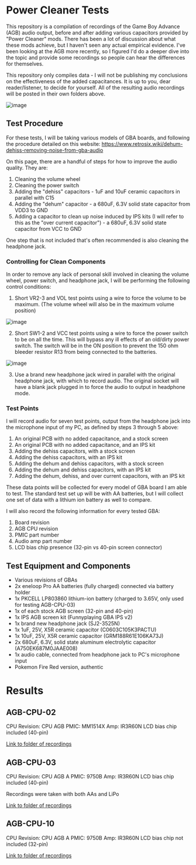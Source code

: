 # Power Cleaner Tests

This repository is a compilation of recordings of the Game Boy Advance (AGB) audio output, before and after adding various capacitors provided by "Power Cleaner" mods. There has been a lot of discussion about what these mods achieve, but I haven't seen any actual empirical evidence. I've been looking at the AGB more recently, so I figured I'd do a deeper dive into the topic and provide some recordings so people can hear the differences for themselves.

This repository only compiles data - I will not be publishing my conclusions on the effectiveness of the added capacitances. It is up to you, dear reader/listener, to decide for yourself. All of the resulting audio recordings will be posted in their own folders above.

![image](https://github.com/MouseBiteLabs/Power-Cleaner-Tests/assets/97127539/5d602105-9260-4540-ba54-c683789a591b)

## Test Procedure

For these tests, I will be taking various models of GBA boards, and following the procedure detailed on this website: https://www.retrosix.wiki/dehum-dehiss-removing-noise-from-gba-audio

On this page, there are a handful of steps for how to improve the audio quality. They are:

1) Cleaning the volume wheel
2) Cleaning the power switch
3) Adding the "dehiss" capacitors - 1uF and 10uF ceramic capacitors in parallel with C15
4) Adding the "dehum" capacitor - a 680uF, 6.3V solid state capacitor from VDD3 to GND 
5) Adding a capacitor to clean up noise induced by IPS kits (I will refer to this as the "over current capacitor") - a 680uF, 6.3V solid state capacitor from VCC to GND

One step that is not included that's often recommended is also cleaning the headphone jack.

### Controlling for Clean Components

In order to remove any lack of personal skill involved in cleaning the volume wheel, power switch, and headphone jack, I will be performing the following control conditions:

1) Short VR2-3 and VOL test points using a wire to force the volume to be maximum. (The volume wheel will also be in the maximum volume position)
 
![image](https://github.com/MouseBiteLabs/Power-Cleaner-Tests/assets/97127539/77c333ec-ee2b-4ebb-96db-bb26c74765c6)

2) Short SW1-2 and VCC test points using a wire to force the power switch to be on all the time. This will bypass any ill effects of an old/dirty power switch. The switch will be in the ON position to prevent the 150 ohm bleeder resistor R13 from being connected to the batteries.

![image](https://github.com/MouseBiteLabs/Power-Cleaner-Tests/assets/97127539/06117612-4d25-4d21-bf45-f86eee24c015)

3) Use a brand new headphone jack wired in parallel with the original headphone jack, with which to record audio. The original socket will have a blank jack plugged in to force the audio to output in headphone mode.

### Test Points

I will record audio for seven test points, output from the headphone jack into the microphone input of my PC, as defined by steps 3 through 5 above:

1) An original PCB with no added capacitance, and a stock screen
2) An original PCB with no added capacitance, and an IPS kit
3) Adding the dehiss capacitors, with a stock screen
4) Adding the dehiss capacitors, with an IPS kit
5) Adding the dehum and dehiss capacitors, with a stock screen
6) Adding the dehum and dehiss capacitors, with an IPS kit
7) Adding the dehum, dehiss, and over current capacitors, with an IPS kit

These data points will be collected for every model of GBA board I am able to test. The standard test set up will be with AA batteries, but I will collect one set of data with a lithium ion battery as well to compare.

I will also record the following information for every tested GBA:

1) Board revision
2) AGB CPU revision
3) PMIC part number
4) Audio amp part number
5) LCD bias chip presence (32-pin vs 40-pin screen connector)

## Test Equipment and Components

- Various revisions of GBAs
- 2x eneloop Pro AA batteries (fully charged) connected via battery holder
- 1x PKCELL LP803860 lithium-ion battery (charged to 3.65V, only used for testing AGB-CPU-03)
- 1x of each stock AGB screen (32-pin and 40-pin)
- 1x IPS AGB screen kit (Funnyplaying GBA IPS v2)
- 1x brand new headphone jack (SJ2-3525N)
- 1x 1uF, 25V, X5R ceramic capacitor (C0603C105K3PACTU)
- 1x 10uF, 25V, X5R ceramic capacitor (GRM188R61E106KA73J)
- 2x 680uF, 6.3V, solid state aluminum electrolytic capacitor (A750EK687M0JAAE008)
- 1x audio cable, connected from headphone jack to PC's microphone input
- Pokemon Fire Red version, authentic

# Results

## AGB-CPU-02

CPU Revision: CPU AGB
PMIC: MM1514X
Amp: IR3R60N
LCD bias chip included (40-pin)

<a href="https://github.com/MouseBiteLabs/Power-Cleaner-Tests/tree/main/AGB-CPU-02">Link to folder of recordings</a>

## AGB-CPU-03

CPU Revision: CPU AGB A
PMIC: 9750B
Amp: IR3R60N
LCD bias chip included (40-pin)

Recordings were taken with both AAs and LiPo

<a href="https://github.com/MouseBiteLabs/Power-Cleaner-Tests/tree/main/AGB-CPU-03">Link to folder of recordings</a>

## AGB-CPU-10

CPU Revision: CPU AGB A
PMIC: 9750B
Amp: IR3R60N
LCD bias chip not included (32-pin)

<a href="https://github.com/MouseBiteLabs/Power-Cleaner-Tests/tree/main/AGB-CPU-10">Link to folder of recordings</a>
